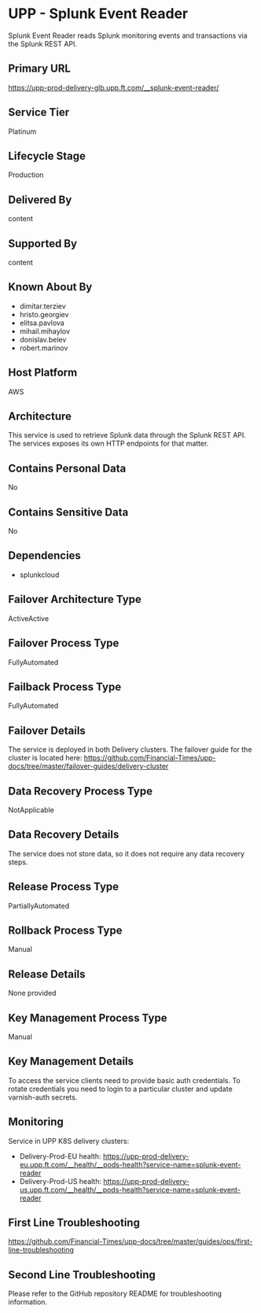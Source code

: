 # UPP - Splunk Event Reader

Splunk Event Reader reads Splunk monitoring events and transactions via the Splunk REST API.


## Primary URL

<https://upp-prod-delivery-glb.upp.ft.com/__splunk-event-reader/>

## Service Tier

Platinum

## Lifecycle Stage

Production

## Delivered By

content

## Supported By

content

## Known About By

- dimitar.terziev
- hristo.georgiev
- elitsa.pavlova
- mihail.mihaylov
- donislav.belev
- robert.marinov

## Host Platform

AWS

## Architecture

This service is used to retrieve Splunk data through the Splunk REST API. The services exposes its own HTTP endpoints for that matter.

## Contains Personal Data

No

## Contains Sensitive Data

No

## Dependencies

- splunkcloud

## Failover Architecture Type

ActiveActive

## Failover Process Type

FullyAutomated

## Failback Process Type

FullyAutomated

## Failover Details

The service is deployed in both Delivery clusters. The failover guide for the cluster is located here:
<https://github.com/Financial-Times/upp-docs/tree/master/failover-guides/delivery-cluster>

## Data Recovery Process Type

NotApplicable

## Data Recovery Details

The service does not store data, so it does not require any data recovery steps.

## Release Process Type

PartiallyAutomated

## Rollback Process Type

Manual

## Release Details

None provided

## Key Management Process Type

Manual

## Key Management Details

To access the service clients need to provide basic auth credentials.
To rotate credentials you need to login to a particular cluster and update varnish-auth secrets.

## Monitoring

Service in UPP K8S delivery clusters:

- Delivery-Prod-EU health: <https://upp-prod-delivery-eu.upp.ft.com/__health/__pods-health?service-name=splunk-event-reader>
- Delivery-Prod-US health: <https://upp-prod-delivery-us.upp.ft.com/__health/__pods-health?service-name=splunk-event-reader>

## First Line Troubleshooting

<https://github.com/Financial-Times/upp-docs/tree/master/guides/ops/first-line-troubleshooting>

## Second Line Troubleshooting

Please refer to the GitHub repository README for troubleshooting information.

